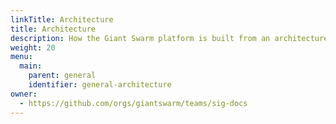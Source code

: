 ```yaml
---
linkTitle: Architecture
title: Architecture
description: How the Giant Swarm platform is built from an architecture perspective, on the various providers (on Amazon Web Services, on Microsoft Azure, and on-premises).
weight: 20
menu:
  main:
    parent: general
    identifier: general-architecture
owner:
  - https://github.com/orgs/giantswarm/teams/sig-docs
---
```

